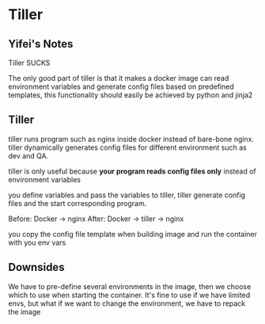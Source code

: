 # Tiller

<!--
ID: 23c68041-a1ac-428f-b473-a1443d5f0c2d
Status: publish
Date: 2018-01-17T20:00:00
Modified: 2018-01-17T20:00:00
wp_id: 516
-->

## Yifei's Notes

Tiller SUCKS

The only good part of tiller is that it makes a docker image can read environment variables and generate config files based on predefined templates, this functionality should easily be achieved by python and jinja2


## Tiller

tiller runs program such as nginx inside docker instead of bare-bone nginx. tiller dynamically generates config files for different environment such as dev and QA.

tiller is only useful because **your program reads config files only** instead of environment variables

you define variables and pass the variables to tiller, tiller generate config files and the start corresponding program.

Before: Docker -> nginx
After: Docker -> tiller -> nginx

you copy the config file template when building image
and run the container with you env vars

## Downsides

We have to pre-define several environments in the image, then we choose which to use when starting the container.
It's fine to use if we have limited envs, but what if we want to change the environment, we have to repack the image